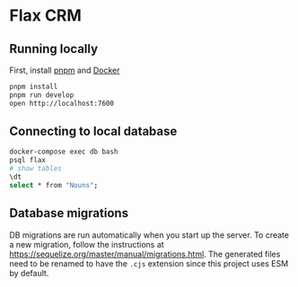# Flax CRM

## Running locally

First, install [pnpm](https://pnpm.io/) and [Docker](https://www.docker.com/)

```sh
pnpm install
pnpm run develop
open http://localhost:7600
```

## Connecting to local database

```sh
docker-compose exec db bash
psql flax
# show tables
\dt
select * from "Nouns";
```

## Database migrations

DB migrations are run automatically when you start up the server. To create a new migration, follow the instructions at https://sequelize.org/master/manual/migrations.html. The generated files need to be renamed to have the `.cjs` extension since this project uses ESM by default.
